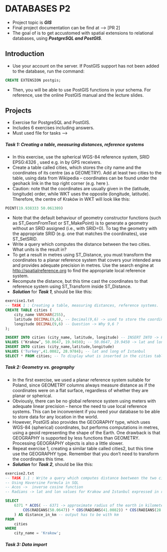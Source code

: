 # DATABASES P2
- Project topic is **_GIS_** 
- Final project documentation can be find at --> [PR 2]
- The goal of  is to get accustomed with spatial extensions to relational databases, using **_PostgreSQL and PostGIS_**.
## Introduction 
- Use your account on the server. If PostGIS support has not been added to the database, run the command: 
```SQL
CREATE EXTENSION postgis;
``` 
- Then, you will be able to use PostGIS functions in your schema. For reference, use the online PostGIS manual and the lecture slides.

## Projects 
- Exercise for PostgreSQL and PostGIS.
- Includes 6 exercises including answers.
- Must used file for tasks --> 
##### **Task 1: Creating a table, measuring distances, reference systems** 
- In this exercise, use the spherical WGS-84 reference system, SRID EPSG:4326 , used e.g. in by GPS receivers.
- Create a table called cities, which stores the city name and the coordinates of its centre (as a GEOMETRY). Add at least two cities to the table, using data from Wikipedia – coordinates can be found under the geohack link in the top right corner (e.g. here ).
- Caution: note that the coordinates are usually given in the (latitude, longitude) order, while WKT uses the opposite (longitude, latitude). Therefore, the centre of Kraków in WKT will look like this:
```SQL
POINT(19.938333 50.061389)
``` 
- Note that the default behaviour of geometry constructor functions (such as ST_GeomFromText or ST_MakePoint) is to generate a geometry without an SRID assigned (i.e., with SRID=0). To tag the geometry with the appropriate SRID (e.g. one that matches the coordinates), use ST_SetSRID.
- Write a query which computes the distance between the two cities. What units is the result in?
- To get a result in metres using ST_Distance, you must transform the coordinates to a planar reference system that covers your intended area and provides adequate precision in metres. Use the search engine at http://spatialreference.org to find the appropriate local reference system.
- Recompute the distance, but this time cast the coordinates to that reference system using ST_Transform inside ST_Distance.
- **_Solution_** for **_Task 1_**, should be like this: 
```SQL
exercise1.txt
-- TASK 1 : Creating a table, measuring distances, reference systems.
CREATE TABLE cities (
	city_name VARCHAR(255),
	latitude DECIMAL(9,6), -- Decimal(9,6) -> used to store the coordinates as decimal up to 9 digits and up to 6 decimal places. Coordinate of the center.
	longitude DECIMAL(9,6) -- Question -> Why 9,6 ? 
);

INSERT INTO cities (city_name, latitude, longitude) -- INSERT INTO -> For specify both column names and the values to be inserted.
VALUES (‘Krakow’, 50.0647, 19.9450); -- 50.0647, 19.9450 -> lat and lon of the city center. 
INSERT INTO cities (city_name,latitude,longitude)
VALUES ('Turkey',41.0082, 28.9784); -- lat and long of Istanbul 
SELECT * FROM cities; -- To display what is inserted in the cities table 
```

##### **Task 2: Geometry vs. geography** 
- In the first exercise, we used a planar reference system suitable for Poland, since GEOMETRY columns always measure distance as if the coordinates were on a flat surface, regardless of whether they are planar or spherical.
- Obviously, there can be no global reference system using meters with adequate linear precision – hence the need to use local reference systems. This can be inconvenient if you need your database to be able to store data for any location in the world.
- However, PostGIS also provides the GEOGRAPHY type, which uses WGS-84 (spherical) coordinates, but performs computations in metres, using a geoid representing the shape of the Earth. One drawback is that GEOGRAPHY is supported by less functions than GEOMETRY. Processing GEOGRAPHY objects is also a little slower.
- Repeat exercise 1, creating a similar table called cities2, but this time use the GEOGRAPHY type. Remember that you don’t need to transform the coordinates this time.
- **_Solution_** for **_Task 2_**, should be like this: 
```SQL
exercise2.txt
-- TASK 1.1 : Write a query which computes distance beetween the two cities. What units is the result in?
-- Using Haversine Formula in SQL 
-- Acos ->  inverse cosine function
-- Radians -> lat and lon values for Krakow and Istanbul expressed in radians

SELECT 
    6371 * ACOS( -- 6371 -> approximate radius of the earth in kilometers
        COS(RADIANS(50.0647)) * COS(RADIANS(41.0082)) * COS(RADIANS(28.9784) - RADIANS(19.9450)) + SIN(RADIANS(50.0647)) * SIN(RADIANS(41.0082))
    ) AS distance_in_km -- output has to be with km
FROM 
    cities
WHERE 
    city_name = 'Krakow'; 
```
##### **Task 3: Data import** 
